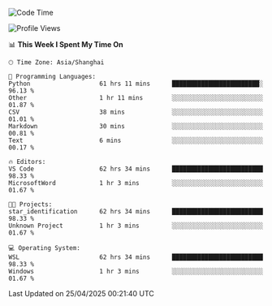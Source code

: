 <!--START_SECTION:waka-->
![Code Time](http://img.shields.io/badge/Code%20Time-2%2C715%20hrs%209%20mins-blue)

![Profile Views](http://img.shields.io/badge/Profile%20Views-0-blue)

📊 **This Week I Spent My Time On** 

```text
🕑︎ Time Zone: Asia/Shanghai

💬 Programming Languages: 
Python                   61 hrs 11 mins      ████████████████████████░   96.13 % 
Other                    1 hr 11 mins        ░░░░░░░░░░░░░░░░░░░░░░░░░   01.87 % 
CSV                      38 mins             ░░░░░░░░░░░░░░░░░░░░░░░░░   01.01 % 
Markdown                 30 mins             ░░░░░░░░░░░░░░░░░░░░░░░░░   00.81 % 
Text                     6 mins              ░░░░░░░░░░░░░░░░░░░░░░░░░   00.17 % 

🔥 Editors: 
VS Code                  62 hrs 34 mins      █████████████████████████   98.33 % 
MicrosoftWord            1 hr 3 mins         ░░░░░░░░░░░░░░░░░░░░░░░░░   01.67 % 

🐱‍💻 Projects: 
star_identification      62 hrs 34 mins      █████████████████████████   98.33 % 
Unknown Project          1 hr 3 mins         ░░░░░░░░░░░░░░░░░░░░░░░░░   01.67 % 

💻 Operating System: 
WSL                      62 hrs 34 mins      █████████████████████████   98.33 % 
Windows                  1 hr 3 mins         ░░░░░░░░░░░░░░░░░░░░░░░░░   01.67 % 
```


 Last Updated on 25/04/2025 00:21:40 UTC
<!--END_SECTION:waka-->